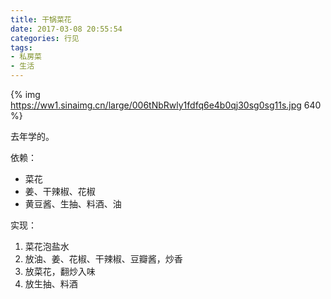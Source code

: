 ```yaml
---
title: 干锅菜花
date: 2017-03-08 20:55:54
categories: 行见
tags:
- 私房菜
- 生活
---
```


{% img https://ww1.sinaimg.cn/large/006tNbRwly1fdfq6e4b0qj30sg0sg11s.jpg 640 %}

去年学的。

依赖：

- 菜花
- 姜、干辣椒、花椒
- 黄豆酱、生抽、料酒、油

实现：

1. 菜花泡盐水
1. 放油、姜、花椒、干辣椒、豆瓣酱，炒香
1. 放菜花，翻炒入味
1. 放生抽、料酒
